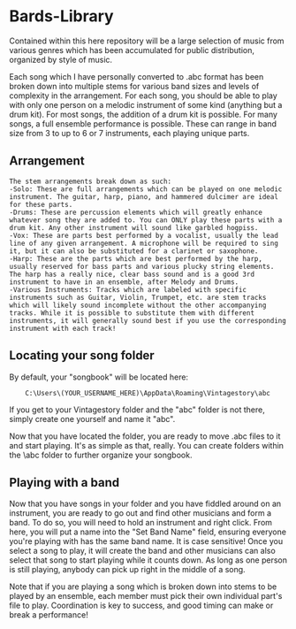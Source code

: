 # Bards-Library

Contained within this here repository will be a large selection of music from various genres which has been accumulated for public distribution, organized by style of music. 

Each song which I have personally converted to .abc format has been broken down into multiple stems for various band sizes and levels of complexity in the arrangement. For each song, you should be able to play with only one person on a melodic instrument of some kind (anything but a drum kit). For most songs, the addition of a drum kit is possible. For many songs, a full ensemble performance is possible. These can range in band size from 3 to up to 6 or 7 instruments, each playing unique parts. 

## Arrangement
	The stem arrangements break down as such:
	-Solo: These are full arrangements which can be played on one melodic instrument. The guitar, harp, piano, and hammered dulcimer are ideal for these parts.
	-Drums: These are percussion elements which will greatly enhance whatever song they are added to. You can ONLY play these parts with a drum kit. Any other instrument will sound like garbled hogpiss.
	-Vox: These are parts best performed by a vocalist, usually the lead line of any given arrangement. A microphone will be required to sing it, but it can also be substituted for a clarinet or saxophone.
	-Harp: These are the parts which are best performed by the harp, usually reserved for bass parts and various plucky string elements. The harp has a really nice, clear bass sound and is a good 3rd instrument to have in an ensemble, after Melody and Drums.
	-Various Instruments: Tracks which are labeled with specific instruments such as Guitar, Violin, Trumpet, etc. are stem tracks which will likely sound incomplete without the other accompanying tracks. While it is possible to substitute them with different instruments, it will generally sound best if you use the corresponding instrument with each track!
## Locating your song folder
By default, your "songbook" will be located here:

		C:\Users\(YOUR_USERNAME_HERE)\AppData\Roaming\Vintagestory\abc
 
If you get to your Vintagestory folder and the "abc" folder is not there, simply create one yourself and name it "abc".

Now that you have located the folder, you are ready to move .abc files to it and start playing. It's as simple as that, really. You can create folders within the \abc folder to further organize your songbook.

## Playing with a band

Now that you have songs in your folder and you have fiddled around on an instrument, you are ready to go out and find other musicians and form a band. To do so, you will need to hold an instrument and right click. From here, you will put a name into the "Set Band Name" field, ensuring everyone you're playing with has the same band name. It is case sensitive! Once you select a song to play, it will create the band and other musicians can also select that song to start playing while it counts down. As long as one person is still playing, anybody can pick up right in the middle of a song.

Note that if you are playing a song which is broken down into stems to be played by an ensemble, each member must pick their own individual part's file to play. Coordination is key to success, and good timing can make or break a performance! 

